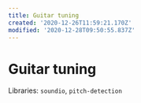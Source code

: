 ```yaml
---
title: Guitar tuning
created: '2020-12-26T11:59:21.170Z'
modified: '2020-12-28T09:50:55.837Z'
---
```


# Guitar tuning 

Libraries: `soundio`, `pitch-detection`



